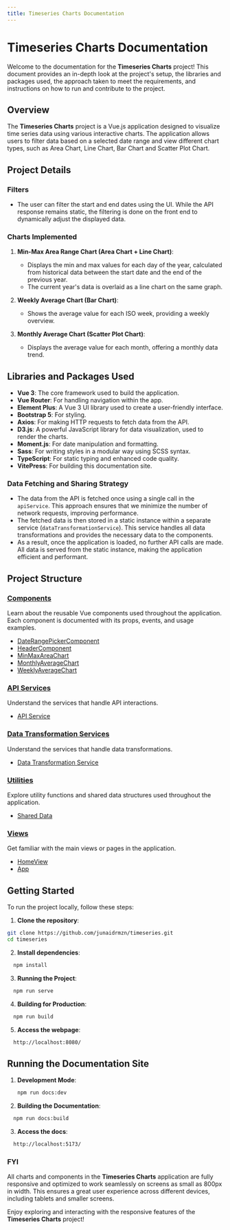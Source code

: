 ```yaml
---
title: Timeseries Charts Documentation
---
```


# Timeseries Charts Documentation

Welcome to the documentation for the **Timeseries Charts** project! This document provides an in-depth look at the project's setup, the libraries and packages used, the approach taken to meet the requirements, and instructions on how to run and contribute to the project.

## Overview

The **Timeseries Charts** project is a Vue.js application designed to visualize time series data using various interactive charts. The application allows users to filter data based on a selected date range and view different chart types, such as Area Chart, Line Chart, Bar Chart and Scatter Plot Chart.

## Project Details

### Filters

- The user can filter the start and end dates using the UI. While the API response remains static, the filtering is done on the front end to dynamically adjust the displayed data.

### Charts Implemented

1. **Min-Max Area Range Chart (Area Chart + Line Chart)**:

   - Displays the min and max values for each day of the year, calculated from historical data between the start date and the end of the previous year.
   - The current year's data is overlaid as a line chart on the same graph.

2. **Weekly Average Chart (Bar Chart)**:

   - Shows the average value for each ISO week, providing a weekly overview.

3. **Monthly Average Chart (Scatter Plot Chart)**:
   - Displays the average value for each month, offering a monthly data trend.

## Libraries and Packages Used

- **Vue 3**: The core framework used to build the application.
- **Vue Router**: For handling navigation within the app.
- **Element Plus**: A Vue 3 UI library used to create a user-friendly interface.
- **Bootstrap 5**: For styling.
- **Axios**: For making HTTP requests to fetch data from the API.
- **D3.js**: A powerful JavaScript library for data visualization, used to render the charts.
- **Moment.js**: For date manipulation and formatting.
- **Sass**: For writing styles in a modular way using SCSS syntax.
- **TypeScript**: For static typing and enhanced code quality.
- **VitePress**: For building this documentation site.

### Data Fetching and Sharing Strategy

- The data from the API is fetched once using a single call in the `apiService`. This approach ensures that we minimize the number of network requests, improving performance.
- The fetched data is then stored in a static instance within a separate service (`dataTransformationService`). This service handles all data transformations and provides the necessary data to the components.
- As a result, once the application is loaded, no further API calls are made. All data is served from the static instance, making the application efficient and performant.

## Project Structure

### [Components](/components/)

Learn about the reusable Vue components used throughout the application. Each component is documented with its props, events, and usage examples.

- [DateRangePickerComponent](/components/DateRangePickerComponent.md)
- [HeaderComponent](/components/HeaderComponent.md)
- [MinMaxAreaChart](/components/MinMaxAreaChart.md)
- [MonthlyAverageChart](/components/MonthlyAverageChart.md)
- [WeeklyAverageChart](/components/WeeklyAverageChart.md)

### [API Services](/api/)

Understand the services that handle API interactions.

- [API Service](/api/apiService.md)

### [Data Transformation Services](/services/)

Understand the services that handle data transformations.

- [Data Transformation Service](/services/dataTransformationService.md)

### [Utilities](/utils/)

Explore utility functions and shared data structures used throughout the application.

- [Shared Data](/utils/sharedData.md)

### [Views](/views/)

Get familiar with the main views or pages in the application.

- [HomeView](/views/HomeView.md)
- [App](/views/App.md)

## Getting Started

To run the project locally, follow these steps:

1. **Clone the repository**:

```bash
git clone https://github.com/junaidrmzn/timeseries.git
cd timeseries
```

2. **Install dependencies**:

```bash
  npm install

```

3. **Running the Project**:

```bash
  npm run serve

```

4. **Building for Production**:

```bash
  npm run build

```

5. **Access the webpage**:

```bash
  http://localhost:8080/

```

## Running the Documentation Site

1. **Development Mode**:

   ```bash
   npm run docs:dev

   ```

2. **Building the Documentation**:

```bash
  npm run docs:build

```

3. **Access the docs**:

```bash
  http://localhost:5173/

```

### FYI

All charts and components in the **Timeseries Charts** application are fully responsive and optimized to work seamlessly on screens as small as 800px in width. This ensures a great user experience across different devices, including tablets and smaller screens.

Enjoy exploring and interacting with the responsive features of the **Timeseries Charts** project!
